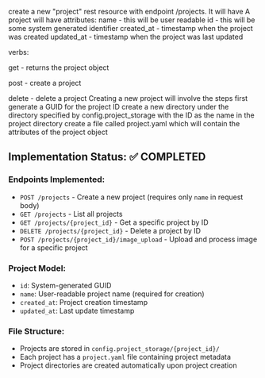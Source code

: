 create a new "project" rest resource with endpoint /projects.
It will have 
A project will have attributes:
name - this will be user readable
id - this will be some system generated identifier
created_at - timestamp when the project was created
updated_at - timestamp when the project was last updated

verbs:

get - returns the project object 

post - create a project

delete - delete a project
Creating a new project will involve the steps
first generate a GUID for the project ID
create a new directory under the directory specified by config.project_storage with the ID as the name
in the project directory create a file called project.yaml which will contain the attributes of the project object

## Implementation Status: ✅ COMPLETED

### Endpoints Implemented:
- `POST /projects` - Create a new project (requires only `name` in request body)
- `GET /projects` - List all projects
- `GET /projects/{project_id}` - Get a specific project by ID
- `DELETE /projects/{project_id}` - Delete a project by ID
- `POST /projects/{project_id}/image_upload` - Upload and process image for a specific project

### Project Model:
- `id`: System-generated GUID
- `name`: User-readable project name (required for creation)
- `created_at`: Project creation timestamp
- `updated_at`: Last update timestamp

### File Structure:
- Projects are stored in `config.project_storage/{project_id}/`
- Each project has a `project.yaml` file containing project metadata
- Project directories are created automatically upon project creation
